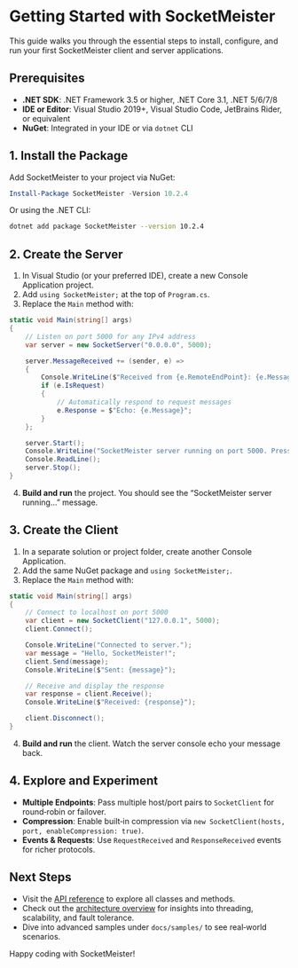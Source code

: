 ﻿# Getting Started with SocketMeister

This guide walks you through the essential steps to install, configure, and run your first SocketMeister client and server applications.

## Prerequisites

- **.NET SDK**: .NET Framework 3.5 or higher, .NET Core 3.1, .NET 5/6/7/8
- **IDE or Editor**: Visual Studio 2019+, Visual Studio Code, JetBrains Rider, or equivalent
- **NuGet**: Integrated in your IDE or via `dotnet` CLI

## 1. Install the Package

Add SocketMeister to your project via NuGet:

```powershell
Install-Package SocketMeister -Version 10.2.4
```

Or using the .NET CLI:

```bash
dotnet add package SocketMeister --version 10.2.4
```

## 2. Create the Server

1. In Visual Studio (or your preferred IDE), create a new Console Application project.
2. Add `using SocketMeister;` at the top of `Program.cs`.
3. Replace the `Main` method with:

```csharp
static void Main(string[] args)
{
    // Listen on port 5000 for any IPv4 address
    var server = new SocketServer("0.0.0.0", 5000);

    server.MessageReceived += (sender, e) =>
    {
        Console.WriteLine($"Received from {e.RemoteEndPoint}: {e.Message}");
        if (e.IsRequest)
        {
            // Automatically respond to request messages
            e.Response = $"Echo: {e.Message}";
        }
    };

    server.Start();
    Console.WriteLine("SocketMeister server running on port 5000. Press Enter to exit.");
    Console.ReadLine();
    server.Stop();
}
```

4. **Build and run** the project. You should see the “SocketMeister server running…” message.


## 3. Create the Client

1. In a separate solution or project folder, create another Console Application.
2. Add the same NuGet package and `using SocketMeister;`.
3. Replace the `Main` method with:

```csharp
static void Main(string[] args)
{
    // Connect to localhost on port 5000
    var client = new SocketClient("127.0.0.1", 5000);
    client.Connect();

    Console.WriteLine("Connected to server.");
    var message = "Hello, SocketMeister!";
    client.Send(message);
    Console.WriteLine($"Sent: {message}");

    // Receive and display the response
    var response = client.Receive();
    Console.WriteLine($"Received: {response}");

    client.Disconnect();
}
```

4. **Build and run** the client. Watch the server console echo your message back.


## 4. Explore and Experiment

- **Multiple Endpoints**: Pass multiple host/port pairs to `SocketClient` for round‑robin or failover.
- **Compression**: Enable built‑in compression via `new SocketClient(hosts, port, enableCompression: true)`.
- **Events & Requests**: Use `RequestReceived` and `ResponseReceived` events for richer protocols.


## Next Steps

- Visit the [API reference](api/index.html) to explore all classes and methods.
- Check out the [architecture overview](architecture.md) for insights into threading, scalability, and fault tolerance.
- Dive into advanced samples under `docs/samples/` to see real‑world scenarios.

Happy coding with SocketMeister!

